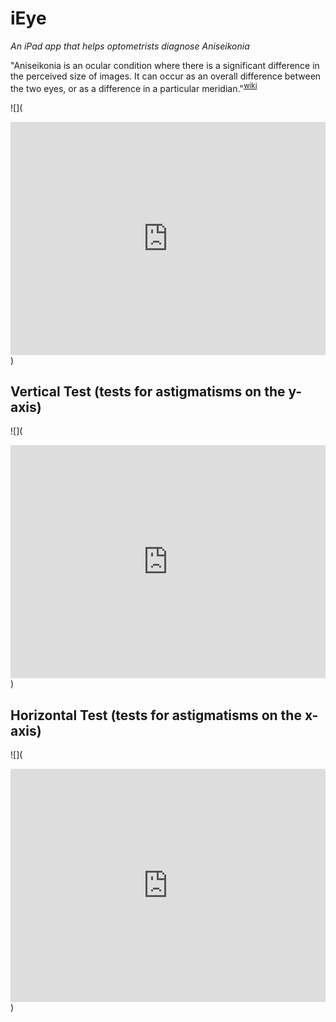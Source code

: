 # iEye

*An iPad app that helps optometrists diagnose Aniseikonia*

"Aniseikonia is an ocular condition where there is a significant difference in the perceived size of images. 
It can occur as an overall difference between the two eyes, or as a difference in a particular meridian."<sup>[wiki](https://en.wikipedia.org/wiki/Aniseikonia)</sup> 

![](<div style='position:relative;padding-bottom:74%'><iframe src='https://gfycat.com/ifr/SoulfulWeepyGrunion' frameborder='0' scrolling='no' width='100%' height='100%' style='position:absolute;top:0;left:0;' allowfullscreen></iframe></div>)

Vertical Test (tests for astigmatisms on the y-axis)
---------------------------------
![](<div style='position:relative;padding-bottom:74%'><iframe src='https://gfycat.com/ifr/CarelessNewDachshund' frameborder='0' scrolling='no' width='100%' height='100%' style='position:absolute;top:0;left:0;' allowfullscreen></iframe></div>)

Horizontal Test (tests for astigmatisms on the x-axis)
---------------------------------
![](<div style='position:relative;padding-bottom:74%'><iframe src='https://gfycat.com/ifr/ShinyNextAmericanmarten' frameborder='0' scrolling='no' width='100%' height='100%' style='position:absolute;top:0;left:0;' allowfullscreen></iframe></div>)